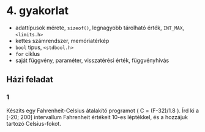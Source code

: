 # 4. gyakorlat

- adattípusok mérete, `sizeof()`, legnagyobb tárolható érték, `INT_MAX`, `<limits.h>`
- kettes számrendszer, memóriatérkép
- `bool` típus, `<stdbool.h>`
- `for` ciklus
- saját függvény, paraméter, visszatérési érték, függvényhívás


## Házi feladat

### 1

Készíts egy Fahrenheit-Celsius átalakító programot ( C = (F-32)/1.8 ). Írd ki a [-20; 200] intervallum Fahrenheit értékeit 10-es léptékkel, és a hozzájuk tartozó Celsius-fokot.






